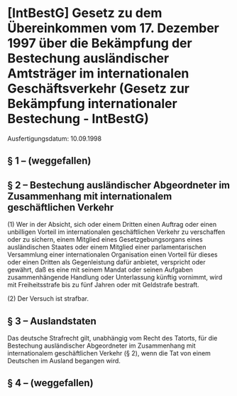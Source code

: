 # [IntBestG] Gesetz zu dem Übereinkommen vom 17. Dezember 1997 über die Bekämpfung der Bestechung ausländischer Amtsträger im internationalen Geschäftsverkehr  (Gesetz zur Bekämpfung internationaler Bestechung - IntBestG)

Ausfertigungsdatum: 10.09.1998

 

## § 1 – (weggefallen)


## § 2 – Bestechung ausländischer Abgeordneter im Zusammenhang mit internationalem geschäftlichen Verkehr

(1) Wer in der Absicht, sich oder einem Dritten einen Auftrag oder einen unbilligen Vorteil im internationalen geschäftlichen Verkehr zu verschaffen oder zu sichern, einem Mitglied eines Gesetzgebungsorgans eines ausländischen Staates oder einem Mitglied einer parlamentarischen Versammlung einer internationalen Organisation einen Vorteil für dieses oder einen Dritten als Gegenleistung dafür anbietet, verspricht oder gewährt, daß es eine mit seinem Mandat oder seinen Aufgaben zusammenhängende Handlung oder Unterlassung künftig vornimmt, wird mit Freiheitsstrafe bis zu fünf Jahren oder mit Geldstrafe bestraft.

(2) Der Versuch ist strafbar.


## § 3 – Auslandstaten

Das deutsche Strafrecht gilt, unabhängig vom Recht des Tatorts, für die Bestechung ausländischer Abgeordneter im Zusammenhang mit internationalem geschäftlichen Verkehr (§ 2), wenn die Tat von einem Deutschen im Ausland begangen wird.


## § 4 – (weggefallen)
